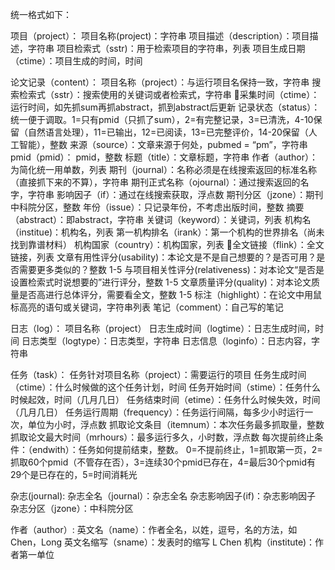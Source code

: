 统一格式如下：

项目（project）：
    项目名称(project)：字符串
    项目描述（description）：项目描述，字符串
    项目检索式（sstr)：用于检索项目的字符串，列表
    项目生成日期（ctime）：项目生成的时间，时间


论文记录（content）：
    项目名称（project）：与运行项目名保持一致，字符串
    搜索检索式（sstr）：搜索使用的关键词或者检索式，字符串
    采集时间（ctime）：运行时间，如先抓sum再抓abstract，抓到abstract后更新
    记录状态（status）：统一便于调取。1=只有pmid（只抓了sum），2=有完整记录，3=已清洗，4-10保留（自然语言处理），11=已输出，12=已阅读，13=已完整评价，14-20保留（人工智能），整数
    来源（source）：文章来源于何处，pubmed = “pm”，字符串
    pmid（pmid）： pmid，整数
    标题（title）：文章标题，字符串
    作者（author）：为简化统一用单数，列表
    期刊（journal）：名称必须是在线搜索返回的标准名称（直接抓下来的不算），字符串
    期刊正式名称（ojournal）：通过搜索返回的名字，字符串
    影响因子（if）：通过在线搜索获取，浮点数
    期刊分区（jzone）：期刊中科院分区，整数
    年份（issue）：只记录年份，不考虑出版时间，整数
    摘要（abstract）：即abstract，字符串
    关键词（keyword）：关键词，列表
    机构名（institue)：机构名，列表
    第一机构排名（irank）：第一个机构的世界排名（尚未找到靠谱材料）
    机构国家（country）：机构国家，列表
    全文链接（flink）：全文链接，列表
    文章有用性评分(usability)：本论文是不是自己想要的？是否可用？是否需要更多类似的？整数 1-5
    与项目相关性评分(relativeness)：对本论文“是否是设置检索式时说想要的”进行评分，整数 1-5
    文章质量评分(quality)：对本论文质量是否高进行总体评分，需要看全文，整数 1-5
    标注（highlight）：在论文中用鼠标高亮的语句或关键词，字符串列表
    笔记（comment）：自己写的笔记


日志（log）：
    项目名称（project）
    日志生成时间（logtime）：日志生成时间，时间
    日志类型（logtype）：日志类型，字符串
    日志信息（loginfo）：日志内容，字符串


任务（task）：
    任务针对项目名称（project）：需要运行的项目
    任务生成时间（ctime）：什么时候做的这个任务计划，时间
    任务开始时间（stime）：任务什么时候起效，时间（几月几日）
    任务结束时间（etime）：任务什么时候失效，时间（几月几日）
    任务运行周期（frequency）：任务运行间隔，每多少小时运行一次，单位为小时，浮点数
    抓取论文条目（itemnum）：本次任务最多抓取量，整数
    抓取论文最大时间（mrhours）：最多运行多久，小时数，浮点数
    每次提前终止条件：（endwith）：任务如何提前结束，整数。 0=不提前终止，1=抓取第一页，2=抓取60个pmid（不管存在否），3=连续30个pmid已存在，4=最后30个pmid有29个是已存在的，5=时间消耗光

    
杂志(journal):
    杂志全名（journal）：杂志全名
    杂志影响因子(if)：杂志影响因子
    杂志分区（jzone）：中科院分区


作者（author）:
    英文名（name）：作者全名，以姓，逗号，名的方法，如 Chen，Long
    英文名缩写（sname）：发表时的缩写 L Chen
    机构（institute)：作者第一单位

    
    